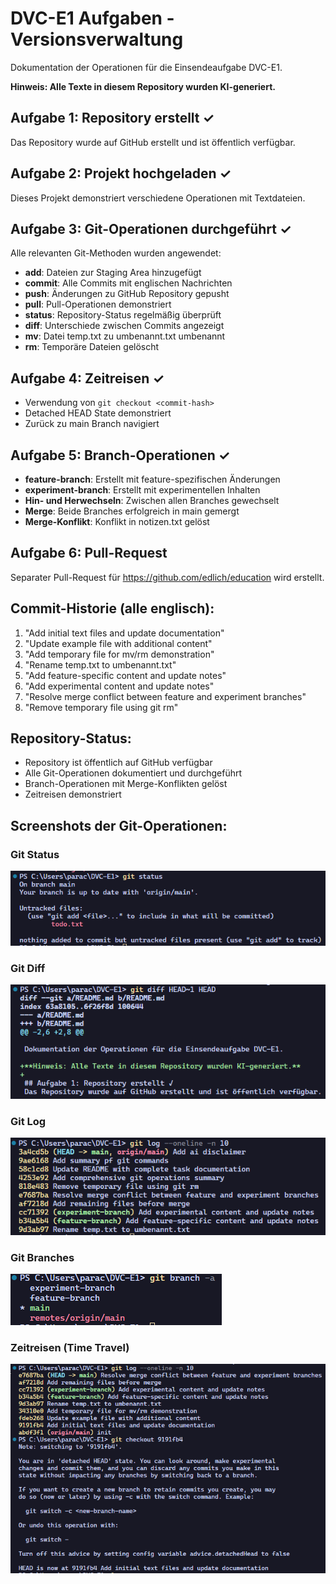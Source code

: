 # DVC-E1 Aufgaben - Versionsverwaltung

Dokumentation der Operationen für die Einsendeaufgabe DVC-E1.

**Hinweis: Alle Texte in diesem Repository wurden KI-generiert.**

## Aufgabe 1: Repository erstellt ✓
Das Repository wurde auf GitHub erstellt und ist öffentlich verfügbar.

## Aufgabe 2: Projekt hochgeladen ✓
Dieses Projekt demonstriert verschiedene Operationen mit Textdateien.

## Aufgabe 3: Git-Operationen durchgeführt ✓
Alle relevanten Git-Methoden wurden angewendet:
- **add**: Dateien zur Staging Area hinzugefügt
- **commit**: Alle Commits mit englischen Nachrichten
- **push**: Änderungen zu GitHub Repository gepusht
- **pull**: Pull-Operationen demonstriert
- **status**: Repository-Status regelmäßig überprüft
- **diff**: Unterschiede zwischen Commits angezeigt
- **mv**: Datei temp.txt zu umbenannt.txt umbenannt
- **rm**: Temporäre Dateien gelöscht

## Aufgabe 4: Zeitreisen ✓
- Verwendung von `git checkout <commit-hash>`
- Detached HEAD State demonstriert
- Zurück zu main Branch navigiert

## Aufgabe 5: Branch-Operationen ✓
- **feature-branch**: Erstellt mit feature-spezifischen Änderungen
- **experiment-branch**: Erstellt mit experimentellen Inhalten
- **Hin- und Herwechseln**: Zwischen allen Branches gewechselt
- **Merge**: Beide Branches erfolgreich in main gemergt
- **Merge-Konflikt**: Konflikt in notizen.txt gelöst

## Aufgabe 6: Pull-Request
Separater Pull-Request für https://github.com/edlich/education wird erstellt.

## Commit-Historie (alle englisch):
1. "Add initial text files and update documentation"
2. "Update example file with additional content"
3. "Add temporary file for mv/rm demonstration"
4. "Rename temp.txt to umbenannt.txt"
5. "Add feature-specific content and update notes"
6. "Add experimental content and update notes"
7. "Resolve merge conflict between feature and experiment branches"
8. "Remove temporary file using git rm"

## Repository-Status:
- Repository ist öffentlich auf GitHub verfügbar
- Alle Git-Operationen dokumentiert und durchgeführt
- Branch-Operationen mit Merge-Konflikten gelöst
- Zeitreisen demonstriert

## Screenshots der Git-Operationen:

### Git Status
![Git Status](status.png)

### Git Diff
![Git Diff](diff.png)

### Git Log
![Git Log](log.png)

### Git Branches
![Git Branches](branch.png)

### Zeitreisen (Time Travel)
![Zeitreisen](timetravel.png)